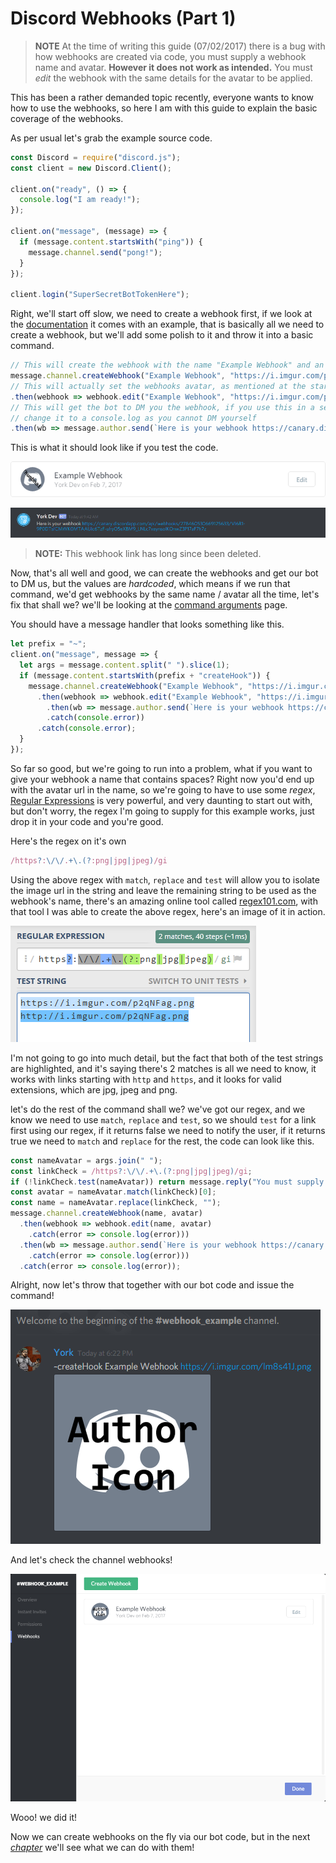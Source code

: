 # Discord Webhooks \(Part 1\)

> **NOTE** At the time of writing this guide \(07/02/2017\) there is a bug with how webhooks are created via code, you must supply a webhook name and avatar. **However it does not work as intended.** You must _edit_ the webhook with the same details for the avatar to be applied.

This has been a rather demanded topic recently, everyone wants to know how to use the webhooks, so here I am with this guide to explain the basic coverage of the webhooks.

As per usual let's grab the example source code.

```javascript
const Discord = require("discord.js");
const client = new Discord.Client();

client.on("ready", () => {
  console.log("I am ready!");
});

client.on("message", (message) => {
  if (message.content.startsWith("ping")) {
    message.channel.send("pong!");
  }
});

client.login("SuperSecretBotTokenHere");
```

Right, we'll start off slow, we need to create a webhook first, if we look at the [documentation](https://discord.js.org/#/docs/main/stable/class/TextChannel?scrollTo=createWebhook) it comes with an example, that is basically all we need to create a webhook, but we'll add some polish to it and throw it into a basic command.

```javascript
// This will create the webhook with the name "Example Webhook" and an example avatar.
message.channel.createWebhook("Example Webhook", "https://i.imgur.com/p2qNFag.png")
// This will actually set the webhooks avatar, as mentioned at the start of the guide.
.then(webhook => webhook.edit("Example Webhook", "https://i.imgur.com/p2qNFag.png")
// This will get the bot to DM you the webhook, if you use this in a selfbot,
// change it to a console.log as you cannot DM yourself
.then(wb => message.author.send(`Here is your webhook https://canary.discordapp.com/api/webhooks/${wb.id}/${wb.token}`)).catch(console.error))
```

This is what it should look like if you test the code. 

![Created the webhook](../.gitbook/assets/wh01.png)

![Successfully created webhook](../.gitbook/assets/wh02.png)

> **NOTE:** This webhook link has long since been deleted.

Now, that's all well and good, we can create the webhooks and get our bot to DM us, but the values are _hardcoded_, which means if we run that command, we'd get webhooks by the same name / avatar all the time, let's fix that shall we? we'll be looking at the [command arguments](../first-bot/command-with-arguments.md) page.

You should have a message handler that looks something like this.

```javascript
let prefix = "~";
client.on("message", message => {
  let args = message.content.split(" ").slice(1);
  if (message.content.startsWith(prefix + "createHook")) {
    message.channel.createWebhook("Example Webhook", "https://i.imgur.com/p2qNFag.png")
      .then(webhook => webhook.edit("Example Webhook", "https://i.imgur.com/p2qNFag.png")
        .then(wb => message.author.send(`Here is your webhook https://canary.discordapp.com/api/webhooks/${wb.id}/${wb.token}`))
        .catch(console.error))
      .catch(console.error);
  }
});
```

So far so good, but we're going to run into a problem, what if you want to give your webhook a name that contains spaces? Right now you'd end up with the avatar url in the name, so we're going to have to use some _regex_, [Regular Expressions](https://developer.mozilla.org/en/docs/Web/JavaScript/Guide/Regular_Expressions) is very powerful, and very daunting to start out with, but don't worry, the regex I'm going to supply for this example works, just drop it in your code and you're good.

Here's the regex on it's own

```javascript
/https?:\/\/.+\.(?:png|jpg|jpeg)/gi
```

Using the above regex with `match`, `replace` and `test` will allow you to isolate the image url in the string and leave the remaining string to be used as the webhook's name, there's an amazing online tool called [regex101.com](https://regex101.com/), with that tool I was able to create the above regex, here's an image of it in action.

![Regex in action.](../.gitbook/assets/wh03.png)

I'm not going to go into much detail, but the fact that both of the test strings are highlighted, and it's saying there's 2 matches is all we need to know, it works with links starting with `http` and `https`, and it looks for valid extensions, which are jpg, jpeg and png.

let's do the rest of the command shall we? we've got our regex, and we know we need to use `match`, `replace` and `test`, so we should `test` for a link first using our regex, if it returns false we need to notify the user, if it returns true we need to `match` and `replace` for the rest, the code can look like this.

```javascript
const nameAvatar = args.join(" ");
const linkCheck = /https?:\/\/.+\.(?:png|jpg|jpeg)/gi;
if (!linkCheck.test(nameAvatar)) return message.reply("You must supply an image link.");
const avatar = nameAvatar.match(linkCheck)[0];
const name = nameAvatar.replace(linkCheck, "");
message.channel.createWebhook(name, avatar)
  .then(webhook => webhook.edit(name, avatar)
    .catch(error => console.log(error)))
  .then(wb => message.author.send(`Here is your webhook https://canary.discordapp.com/api/webhooks/${wb.id}/${wb.token}\n\nPlease keep this safe, as you could be exploited.`)
    .catch(error => console.log(error)))
  .catch(error => console.log(error));
```

Alright, now let's throw that together with our bot code and issue the command! 

![Command usage.](../.gitbook/assets/wh04.png)

 And let's check the channel webhooks! 

![Channel Webhooks](../.gitbook/assets/wh05.png)

Wooo! we did it!

Now we can create webhooks on the fly via our bot code, but in the next [_chapter_](discord-webhooks-part-2.md) we'll see what we can do with them!

